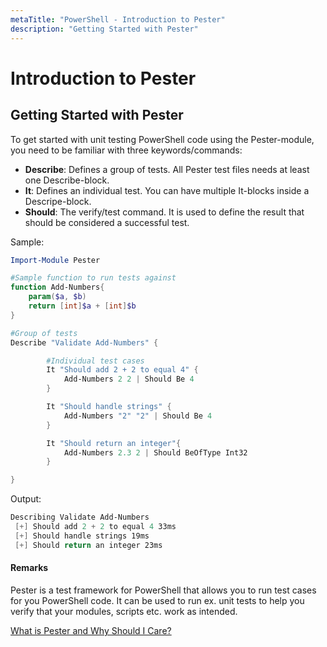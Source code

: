 ```yaml
---
metaTitle: "PowerShell - Introduction to Pester"
description: "Getting Started with Pester"
---
```


# Introduction to Pester



## Getting Started with Pester


To get started with unit testing PowerShell code using the Pester-module, you need to be familiar with three keywords/commands:

- **Describe**: Defines a group of tests. All Pester test files needs at least one Describe-block.
- **It**: Defines an individual test. You can have multiple It-blocks inside a Descripe-block.
- **Should**: The verify/test command. It is used to define the result that should be considered a successful test.

Sample:

```powershell
Import-Module Pester

#Sample function to run tests against    
function Add-Numbers{
    param($a, $b)
    return [int]$a + [int]$b
}

#Group of tests
Describe "Validate Add-Numbers" {

        #Individual test cases
        It "Should add 2 + 2 to equal 4" {
            Add-Numbers 2 2 | Should Be 4
        }

        It "Should handle strings" {
            Add-Numbers "2" "2" | Should Be 4
        }

        It "Should return an integer"{
            Add-Numbers 2.3 2 | Should BeOfType Int32
        }

}

```

Output:

```powershell
Describing Validate Add-Numbers
 [+] Should add 2 + 2 to equal 4 33ms
 [+] Should handle strings 19ms
 [+] Should return an integer 23ms

```



#### Remarks


Pester is a test framework for PowerShell that allows you to run test cases for you PowerShell code. It can be used to run ex. unit tests to help you verify that your modules, scripts etc. work as intended.

[What is Pester and Why Should I Care?](https://blogs.technet.microsoft.com/heyscriptingguy/2015/12/14/what-is-pester-and-why-should-i-care/)

